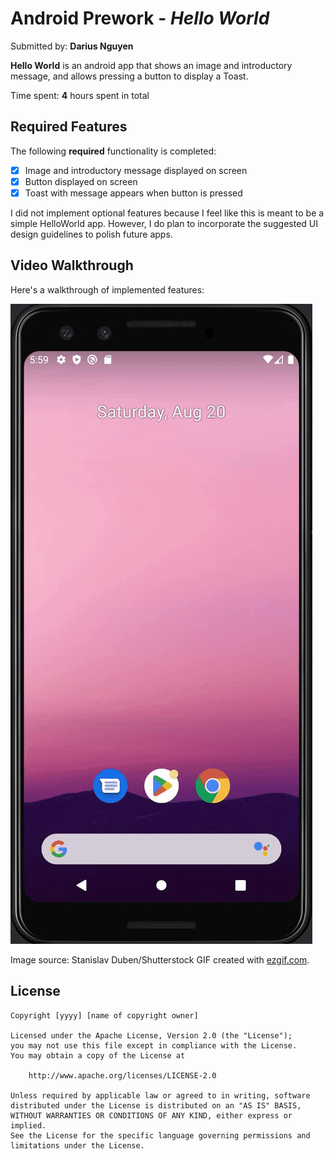 # Android Prework - *Hello World*

Submitted by: **Darius Nguyen**

**Hello World** is an android app that shows an image and introductory message, and allows pressing a button to display a Toast.

Time spent: **4** hours spent in total

## Required Features

The following **required** functionality is completed:

* [x] Image and introductory message displayed on screen
* [x] Button displayed on screen
* [x] Toast with message appears when button is pressed

I did not implement optional features because I feel like this is meant to be a simple HelloWorld app. However, I do plan to incorporate the suggested UI design guidelines to polish future apps.

## Video Walkthrough

Here's a walkthrough of implemented features:

<img src='https://github.com/dariusnguyen/android-codepath/blob/master/HelloWorldDemo.gif' title='Video Walkthrough' width='' alt='Video Walkthrough' />

<!-- Replace this with whatever GIF tool you used! -->
Image source: Stanislav Duben/Shutterstock
GIF created with [ezgif.com](https://ezgif.com/).
<!-- Other options include:
[Kap](https://getkap.co/) for macOS
[ScreenToGif](https://www.screentogif.com/) for Windows
[peek](https://github.com/phw/peek) for Linux. -->

## License

    Copyright [yyyy] [name of copyright owner]

    Licensed under the Apache License, Version 2.0 (the "License");
    you may not use this file except in compliance with the License.
    You may obtain a copy of the License at

        http://www.apache.org/licenses/LICENSE-2.0

    Unless required by applicable law or agreed to in writing, software
    distributed under the License is distributed on an "AS IS" BASIS,
    WITHOUT WARRANTIES OR CONDITIONS OF ANY KIND, either express or implied.
    See the License for the specific language governing permissions and
    limitations under the License.
